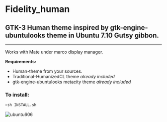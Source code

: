 # Fidelity_human

## GTK-3 Human theme inspired by gtk-engine-ubuntulooks theme in Ubuntu 7.10 Gutsy gibbon.

---

Works with Mate under marco display manager.

**Requirements:**

- Human-theme from your sources.
- Traditional-HumanizedCL theme _already included_
- gtk-engine-ubuntulooks metacity theme _already included_


### To install:
```sh
>sh INSTALL.sh
```

![ubuntu606](https://github.com/raindo-susan/Fidelity_human/assets/145541702/23e28f21-e6dc-4e5c-917f-b6f11476ebd9)
